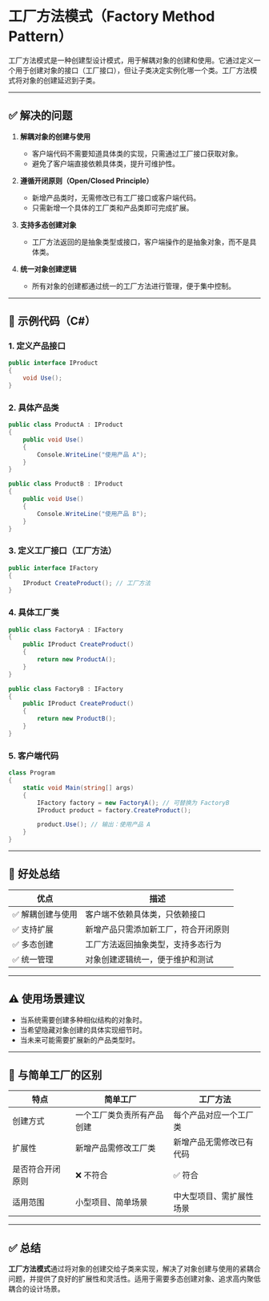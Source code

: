 # 工厂方法模式（Factory Method Pattern）

工厂方法模式是一种创建型设计模式，用于解耦对象的创建和使用。它通过定义一个用于创建对象的接口（工厂接口），但让子类决定实例化哪一个类。工厂方法模式将对象的创建延迟到子类。

---

## ✅ 解决的问题

1. **解耦对象的创建与使用**
    - 客户端代码不需要知道具体类的实现，只需通过工厂接口获取对象。
    - 避免了客户端直接依赖具体类，提升可维护性。

2. **遵循开闭原则（Open/Closed Principle）**
    - 新增产品类时，无需修改已有工厂接口或客户端代码。
    - 只需新增一个具体的工厂类和产品类即可完成扩展。

3. **支持多态创建对象**
    - 工厂方法返回的是抽象类型或接口，客户端操作的是抽象对象，而不是具体类。

4. **统一对象创建逻辑**
    - 所有对象的创建都通过统一的工厂方法进行管理，便于集中控制。

---

## 📌 示例代码（C#）

### 1. 定义产品接口

```csharp
public interface IProduct
{
    void Use();
}
```

### 2. 具体产品类

```csharp
public class ProductA : IProduct
{
    public void Use()
    {
        Console.WriteLine("使用产品 A");
    }
}

public class ProductB : IProduct
{
    public void Use()
    {
        Console.WriteLine("使用产品 B");
    }
}
```

### 3. 定义工厂接口（工厂方法）

```csharp
public interface IFactory
{
    IProduct CreateProduct(); // 工厂方法
}
```

### 4. 具体工厂类

```csharp
public class FactoryA : IFactory
{
    public IProduct CreateProduct()
    {
        return new ProductA();
    }
}

public class FactoryB : IFactory
{
    public IProduct CreateProduct()
    {
        return new ProductB();
    }
}
```

### 5. 客户端代码

```csharp
class Program
{
    static void Main(string[] args)
    {
        IFactory factory = new FactoryA(); // 可替换为 FactoryB
        IProduct product = factory.CreateProduct();

        product.Use(); // 输出：使用产品 A
    }
}
```

---

## 🧩 好处总结

| 优点        | 描述                 |
|-----------|--------------------|
| ✅ 解耦创建与使用 | 客户端不依赖具体类，只依赖接口    |
| ✅ 支持扩展    | 新增产品只需添加新工厂，符合开闭原则 |
| ✅ 多态创建    | 工厂方法返回抽象类型，支持多态行为  |
| ✅ 统一管理    | 对象创建逻辑统一，便于维护和测试   |

---

## ⚠️ 使用场景建议

- 当系统需要创建多种相似结构的对象时。
- 当希望隐藏对象创建的具体实现细节时。
- 当未来可能需要扩展新的产品类型时。

---

## 🔄 与简单工厂的区别

| 特点       | 简单工厂          | 工厂方法         |
|----------|---------------|--------------|
| 创建方式     | 一个工厂类负责所有产品创建 | 每个产品对应一个工厂类  |
| 扩展性      | 新增产品需修改工厂类    | 新增产品无需修改已有代码 |
| 是否符合开闭原则 | ❌ 不符合         | ✅ 符合         |
| 适用范围     | 小型项目、简单场景     | 中大型项目、需扩展性场景 |

---

## ✅ 总结

**工厂方法模式**通过将对象的创建交给子类来实现，解决了对象创建与使用的紧耦合问题，并提供了良好的扩展性和灵活性。适用于需要多态创建对象、追求高内聚低耦合的设计场景。